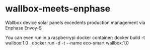 # wallbox-meets-enphase
Wallbox device solar panels excedents production management via Enphase Envoy-S

You can even run in a raspberrypi docker container:
docker build -t wallbox:1.0 .
docker run -d -t --name eco-smart wallbox:1.0
